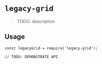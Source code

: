 # `legacy-grid`

> TODO: description

## Usage

```
const legacyGrid = require('legacy-grid');

// TODO: DEMONSTRATE API
```
